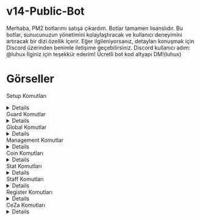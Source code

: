 # v14-Public-Bot
Merhaba, PM2 botlarımı satışa çıkardım. Botlar tamamen lisanslıdır. Bu botlar, sunucunuzun yönetimini kolaylaştıracak ve kullanıcı deneyimini artıracak bir dizi özellik içerir. Eğer ilgileniyorsanız, detayları konuşmak için Discord üzerinden benimle iletişime geçebilirsiniz. Discord kullanıcı adım: @luhux İlginiz için teşekkür ederim!
Ücretli bot kod altyapı DM!(luhux)
# Görseller
Setup Komutları
<details>
 <img width="450" alt="image" src="https://github.com/utw0/Satilik-v14-Public-Bot/assets/74924310/571ee692-4f3e-419e-bf39-118521621578">
<img width="450" alt="image" src="https://github.com/utw0/Satilik-v14-Public-Bot/assets/74924310/b76cd2b5-8075-4ac9-82b5-a1d2725b238b">
<img width="450" alt="image" src="https://github.com/utw0/Satilik-v14-Public-Bot/assets/74924310/8695dd67-ff70-4893-ac7b-13ee7e553f2d">
<img width="450" alt="image" src="https://github.com/utw0/Satilik-v14-Public-Bot/assets/74924310/f8822acb-1f55-41f4-bd5b-5fb21d3928f9">
<img width="450" alt="image" src="https://github.com/utw0/Satilik-v14-Public-Bot/assets/74924310/b4186bf0-d979-4ce7-beb1-4db85e85dd4e">
<img width="450" alt="image" src="https://github.com/utw0/Satilik-v14-Public-Bot/assets/74924310/3594be48-c8c5-4ae3-a1d0-cc09b15b7f6c">
<img width="450" alt="image" src="https://github.com/utw0/Satilik-v14-Public-Bot/assets/74924310/f590d3ad-acd1-4e06-ae75-496edc8d0bf4">
<img width="450" alt="image" src="https://github.com/utw0/Satilik-v14-Public-Bot/assets/74924310/5c191906-7141-47c9-8340-d45408262bc8">
</details>
Guard Komutlar
<details>
 <img width="450" alt="image" src="https://github.com/utw0/Satilik-v14-Public-Bot/assets/74924310/f559440b-5cc3-413a-b021-57155018c0d7">
<img width="450" alt="image" src="https://github.com/utw0/Satilik-v14-Public-Bot/assets/74924310/798af293-490d-4537-ac19-2a7f335f3ccb">
<img width="450" alt="image" src="https://github.com/utw0/Satilik-v14-Public-Bot/assets/74924310/8d1bd300-c58c-4aa6-a8ba-056340aa5845">
<img width="450" alt="image" src="https://github.com/utw0/Satilik-v14-Public-Bot/assets/74924310/b2fdae1b-e16b-4431-9bfd-c4544bf8a570">
</details>
Global Komutlar
<details>
 <img width="450" alt="image" src="https://github.com/utw0/Satilik-v14-Public-Bot/assets/74924310/92e2e620-5155-4396-a6aa-7247fbcc886c">
<img width="450" alt="image" src="https://github.com/utw0/Satilik-v14-Public-Bot/assets/74924310/e4748896-495e-4b1f-b432-7ef6c50afa53">
<img width="450" alt="image" src="https://github.com/utw0/Satilik-v14-Public-Bot/assets/74924310/ce40d34a-9869-48e2-a9af-bf6d78a0ca35">
<img width="450" alt="image" src="https://github.com/utw0/Satilik-v14-Public-Bot/assets/74924310/88a6c32b-5e7c-45e7-8d7b-acdc66d32953">
</details>
Management Komutlar
<details>
 <img width="450" alt="image" src="https://github.com/utw0/Satilik-v14-Public-Bot/assets/74924310/9873eff5-909b-4724-a3a4-1166d494eca1">
<img width="450" alt="image" src="https://github.com/utw0/Satilik-v14-Public-Bot/assets/74924310/c36489a3-f455-4f4a-80ba-db53bbef8180">
</details>
Coin Komutları
<details>
 <img width="450" alt="image" src="https://github.com/utw0/Satilik-v14-Public-Bot/assets/74924310/45e4c52d-3784-40df-99ea-a6ef66c1238b">
<img width="450" alt="image" src="https://github.com/utw0/Satilik-v14-Public-Bot/assets/74924310/8eb6f16e-b0b6-4d6c-80cb-14ec7cc39033">
<img width="450" alt="image" src="https://github.com/utw0/Satilik-v14-Public-Bot/assets/74924310/093feed0-7d40-43d1-87f5-d7baa545a193">
</details>
Stat Komutları
<details>
 <img width="450" alt="image" src="https://github.com/utw0/Satilik-v14-Public-Bot/assets/74924310/43052849-8f1d-4acd-a819-58474253483d">
<img width="450" alt="image" src="https://github.com/utw0/Satilik-v14-Public-Bot/assets/74924310/b87c8528-a583-4534-9b14-56b711103c0c">
<img width="450" alt="image" src="https://github.com/utw0/Satilik-v14-Public-Bot/assets/74924310/344d9132-d53a-4528-99d7-637207da555b">
<img width="450" alt="image" src="https://github.com/utw0/Satilik-v14-Public-Bot/assets/74924310/9d56fe3e-06e9-4754-ad86-613aad64af4a">
</details>
Staff Komutları
<details>
 <img width="450" alt="image" src="https://github.com/utw0/Satilik-v14-Public-Bot/assets/74924310/88985fdb-6f9c-43b9-b08c-fd905583ddf8">
<img width="450" alt="image" src="https://github.com/utw0/Satilik-v14-Public-Bot/assets/74924310/e92be6ff-14a7-4b7c-bca5-ed620f66879e">
<img width="450" alt="image" src="https://github.com/utw0/Satilik-v14-Public-Bot/assets/74924310/a405f28e-d97f-4ae7-a027-2a6f8af64566">
<img width="450" alt="image" src="https://github.com/utw0/Satilik-v14-Public-Bot/assets/74924310/5b9093d7-2a34-4938-ac25-ff3024788ec2">
<img width="450" alt="image" src="https://github.com/utw0/Satilik-v14-Public-Bot/assets/74924310/a54bde60-2e76-4bce-b439-cf85571c615c">
<img width="450" alt="image" src="https://github.com/utw0/Satilik-v14-Public-Bot/assets/74924310/abe4ab4b-2df6-4a35-bdb9-9ce28babc785">
<img width="450" alt="image" src="https://github.com/utw0/Satilik-v14-Public-Bot/assets/74924310/165964d8-9dd7-4bb3-b488-83ee7e8b5a0f">
<img width="450" alt="image" src="https://github.com/utw0/Satilik-v14-Public-Bot/assets/74924310/1ba5fc98-66ea-4b00-99d5-6a9064fcaa82">
</details>
Register Komutları
<details>
 <img width="450" alt="image" src="https://github.com/utw0/Satilik-v14-Public-Bot/assets/74924310/65dbabc8-05cd-41b4-a927-a56adfc661d5">
<img width="450" alt="image" src="https://github.com/utw0/Satilik-v14-Public-Bot/assets/74924310/27fe1acc-9c0c-4eda-aa00-777a100febf2">
</details>
</details>
CeZa Komutları
<details>
 <img width="450" alt="image" src="https://github.com/utw0/Satilik-v14-Public-Bot/assets/74924310/6851d055-6d40-4872-a665-1cda94f0e70d">
<img width="450" alt="image" src="https://github.com/utw0/Satilik-v14-Public-Bot/assets/74924310/fa7a4b40-4bc9-4564-b31a-9938d4877da4">
</details>



